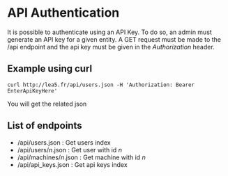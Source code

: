 # API Authentication

It is possible to authenticate using an API Key. To do so, an admin must generate an API key for a given entity.
A GET request must be made to the /api endpoint and the api key must be given in the *Authorization* header.

## Example using curl

```
curl http://lea5.fr/api/users.json -H 'Authorization: Bearer EnterApiKeyHere'
```

You will get the related json

## List of endpoints

- /api/users.json : Get users index
- /api/users/_n_.json : Get user with id _n_
- /api/machines/_n_.json : Get machine with id _n_
- /api/api_keys.json : Get api keys index